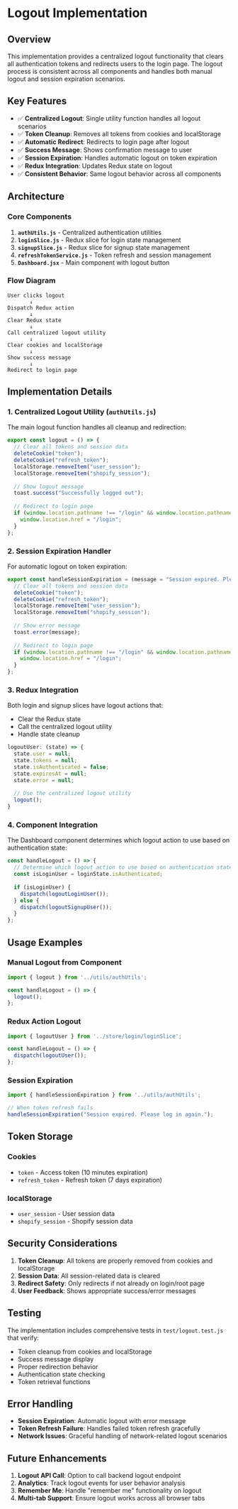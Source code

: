 # Logout Implementation

## Overview

This implementation provides a centralized logout functionality that clears all authentication tokens and redirects users to the login page. The logout process is consistent across all components and handles both manual logout and session expiration scenarios.

## Key Features

- ✅ **Centralized Logout**: Single utility function handles all logout scenarios
- ✅ **Token Cleanup**: Removes all tokens from cookies and localStorage
- ✅ **Automatic Redirect**: Redirects to login page after logout
- ✅ **Success Message**: Shows confirmation message to user
- ✅ **Session Expiration**: Handles automatic logout on token expiration
- ✅ **Redux Integration**: Updates Redux state on logout
- ✅ **Consistent Behavior**: Same logout behavior across all components

## Architecture

### Core Components

1. **`authUtils.js`** - Centralized authentication utilities
2. **`loginSlice.js`** - Redux slice for login state management
3. **`signupSlice.js`** - Redux slice for signup state management
4. **`refreshTokenService.js`** - Token refresh and session management
5. **`Dashboard.jsx`** - Main component with logout button

### Flow Diagram

```
User clicks logout
       ↓
Dispatch Redux action
       ↓
Clear Redux state
       ↓
Call centralized logout utility
       ↓
Clear cookies and localStorage
       ↓
Show success message
       ↓
Redirect to login page
```

## Implementation Details

### 1. Centralized Logout Utility (`authUtils.js`)

The main logout function handles all cleanup and redirection:

```javascript
export const logout = () => {
  // Clear all tokens and session data
  deleteCookie("token");
  deleteCookie("refresh_token");
  localStorage.removeItem("user_session");
  localStorage.removeItem("shopify_session");
  
  // Show logout message
  toast.success("Successfully logged out");
  
  // Redirect to login page
  if (window.location.pathname !== "/login" && window.location.pathname !== "/") {
    window.location.href = "/login";
  }
};
```

### 2. Session Expiration Handler

For automatic logout on token expiration:

```javascript
export const handleSessionExpiration = (message = "Session expired. Please log in again.") => {
  // Clear all tokens and session data
  deleteCookie("token");
  deleteCookie("refresh_token");
  localStorage.removeItem("user_session");
  localStorage.removeItem("shopify_session");
  
  // Show error message
  toast.error(message);
  
  // Redirect to login page
  if (window.location.pathname !== "/login" && window.location.pathname !== "/") {
    window.location.href = "/login";
  }
};
```

### 3. Redux Integration

Both login and signup slices have logout actions that:
- Clear the Redux state
- Call the centralized logout utility
- Handle state cleanup

```javascript
logoutUser: (state) => {
  state.user = null;
  state.tokens = null;
  state.isAuthenticated = false;
  state.expiresAt = null;
  state.error = null;
  
  // Use the centralized logout utility
  logout();
}
```

### 4. Component Integration

The Dashboard component determines which logout action to use based on authentication state:

```javascript
const handleLogout = () => {
  // Determine which logout action to use based on authentication state
  const isLoginUser = loginState.isAuthenticated;
  
  if (isLoginUser) {
    dispatch(logoutLoginUser());
  } else {
    dispatch(logoutSignupUser());
  }
};
```

## Usage Examples

### Manual Logout from Component

```javascript
import { logout } from '../utils/authUtils';

const handleLogout = () => {
  logout();
};
```

### Redux Action Logout

```javascript
import { logoutUser } from '../store/login/loginSlice';

const handleLogout = () => {
  dispatch(logoutUser());
};
```

### Session Expiration

```javascript
import { handleSessionExpiration } from '../utils/authUtils';

// When token refresh fails
handleSessionExpiration("Session expired. Please log in again.");
```

## Token Storage

### Cookies
- `token` - Access token (10 minutes expiration)
- `refresh_token` - Refresh token (7 days expiration)

### localStorage
- `user_session` - User session data
- `shopify_session` - Shopify session data

## Security Considerations

1. **Token Cleanup**: All tokens are properly removed from cookies and localStorage
2. **Session Data**: All session-related data is cleared
3. **Redirect Safety**: Only redirects if not already on login/root page
4. **User Feedback**: Shows appropriate success/error messages

## Testing

The implementation includes comprehensive tests in `test/logout.test.js` that verify:

- Token cleanup from cookies and localStorage
- Success message display
- Proper redirection behavior
- Authentication state checking
- Token retrieval functions

## Error Handling

- **Session Expiration**: Automatic logout with error message
- **Token Refresh Failure**: Handles failed token refresh gracefully
- **Network Issues**: Graceful handling of network-related logout scenarios

## Future Enhancements

1. **Logout API Call**: Option to call backend logout endpoint
2. **Analytics**: Track logout events for user behavior analysis
3. **Remember Me**: Handle "remember me" functionality on logout
4. **Multi-tab Support**: Ensure logout works across all browser tabs 